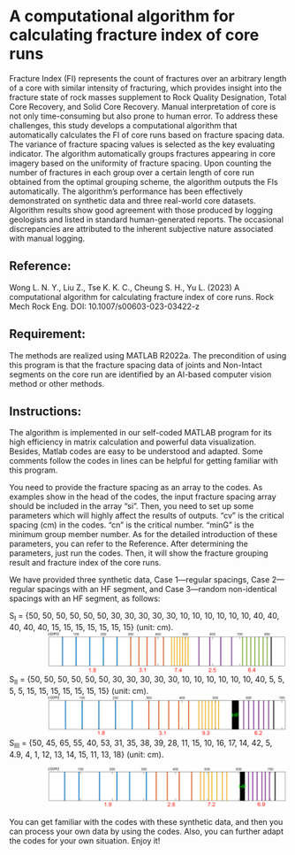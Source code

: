 # A computational algorithm for calculating fracture index of core runs
Fracture Index (FI) represents the count of fractures over an arbitrary length of a core with similar intensity of fracturing, which provides insight into the fracture state of rock masses supplement to Rock Quality Designation, Total Core Recovery, and Solid Core Recovery. Manual interpretation of core is not only time-consuming but also prone to human error. To address these challenges, this study develops a computational algorithm that automatically calculates the FI of core runs based on fracture spacing data. The variance of fracture spacing values is selected as the key evaluating indicator. The algorithm automatically groups fractures appearing in core imagery based on the uniformity of fracture spacing. Upon counting the number of fractures in each group over a certain length of core run obtained from the optimal grouping scheme, the algorithm outputs the FIs automatically. The algorithm’s performance has been effectively demonstrated on synthetic data and three real-world core datasets. Algorithm results show good agreement with those produced by logging geologists and listed in standard human-generated reports. The occasional discrepancies are attributed to the inherent subjective nature associated with manual logging.
## Reference:
Wong L. N. Y., Liu Z., Tse K. K. C., Cheung S. H., Yu L. (2023) A computational algorithm for calculating fracture index of core runs. Rock Mech Rock Eng. DOI: 10.1007/s00603-023-03422-z
## Requirement:
The methods are realized using MATLAB R2022a. The precondition of using this program is that the fracture spacing data of joints and Non-Intact segments on the core run are identified by an AI-based computer vision method or other methods.
## Instructions:
The algorithm is implemented in our self-coded MATLAB program for its high efficiency in matrix calculation and powerful data visualization. Besides, Matlab codes are easy to be understood and adapted. Some comments follow the codes in lines can be helpful for getting familiar with this program.

You need to provide the fracture spacing as an array to the codes. As examples show in the head of the codes, the input fracture spacing array should be included in the array “si”. Then, you need to set up some parameters which will highly affect the results of outputs. “cv” is the critical spacing (cm) in the codes. “cn” is the critical number. “minG” is the minimum group member number. As for the detailed introduction of these parameters, you can refer to the Reference. After determining the parameters, just run the codes. Then, it will show the fracture grouping result and fracture index of the core runs.

We have provided three synthetic data, Case 1—regular spacings, Case 2—regular spacings with an HF segment, and Case 3—random non-identical spacings with an HF segment, as follows:

S<sub>I</sub> = {50, 50, 50, 50, 50, 50, 30, 30, 30, 30, 30, 10, 10, 10, 10, 10, 10, 40, 40, 40, 40, 40, 15, 15, 15, 15, 15, 15, 15} (unit: cm).
![This is an image](https://github.com/zihanliuHKUDES/Fracture-Index-Calculation/blob/main/regular.svg)
S<sub>II</sub> = {50, 50, 50, 50, 50, 50, 30, 30, 30, 30, 30, 10, 10, 10, 10, 10, 10, 40, 5, 5, 5, 5, 15, 15, 15, 15, 15, 15, 15} (unit: cm).
![This is an image](https://github.com/zihanliuHKUDES/Fracture-Index-Calculation/blob/main/regular%20with%20NI.svg)
S<sub>III</sub> = {50, 45, 65, 55, 40, 53, 31, 35, 38, 39, 28, 11, 15, 10, 16, 17, 14, 42, 5, 4.9, 4, 1, 12, 13, 14, 15, 11, 13, 18} (unit: cm).

![This is an image](https://github.com/zihanliuHKUDES/Fracture-Index-Calculation/blob/main/random.svg)

You can get familiar with the codes with these synthetic data, and then you can process your own data by using the codes. Also, you can further adapt the codes for your own situation. Enjoy it!
